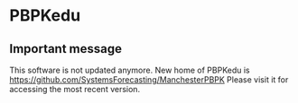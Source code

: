 # PBPKedu

## Important message

This software is not updated anymore.
New home of PBPKedu is https://github.com/SystemsForecasting/ManchesterPBPK
Please visit it for accessing the most recent version.
